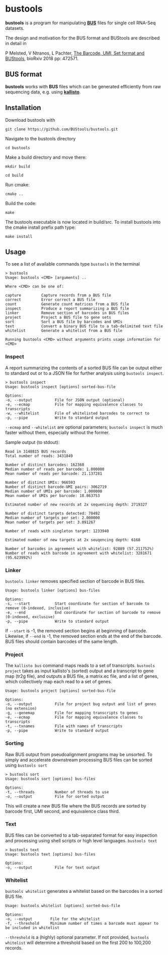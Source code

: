# bustools

__bustools__ is a program for manipulating [__BUS__](https://github.com/BUStools/BUS) files for single cell 
RNA-Seq datasets. 


The design and motivation for the BUS format and BUStools are described in detail in 

P Melsted, V Ntranos, L Pachter, [The Barcode, UMI, Set format and BUStools](https://www.biorxiv.org/content/early/2018/11/18/472571), bioRxiv 2018 pp: 472571.


## BUS format

__bustools__ works with __BUS__ files which can be generated efficiently from raw sequencing data, e.g. using [__kallisto__](http://pachterlab.github.io/kallisto).

## Installation

Download bustools with

`git clone https://github.com/BUStools/bustools.git`

Navigate to the bustools directory

`cd bustools`

Make a build directory and move there:

`mkdir build`

`cd build`

Run cmake:

`cmake ..`

Build the code:

`make`

The bustools executable is now located in build/src. To install bustools into the cmake install prefix path type:

`make install`

## Usage

To see a list of available commands type `bustools` in the terminal

~~~
> bustools 
Usage: bustools <CMD> [arguments] ..

Where <CMD> can be one of: 

capture         Capture records from a BUS file
correct         Error correct a BUS file
count           Generate count matrices from a BUS file
inspect         Produce a report summarizing a BUS file
linker          Remove section of barcodes in BUS files
project         Project a BUS file to gene sets
sort            Sort a BUS file by barcodes and UMIs
text            Convert a binary BUS file to a tab-delimited text file
whitelist       Generate a whitelist from a BUS file

Running bustools <CMD> without arguments prints usage information for <CMD>
~~~


### Inspect
A report summarizing the contents of a sorted BUS file can be output either to standard out or to a JSON file for further analysis using `bustools inspect`.

~~~
> bustools inspect
Usage: bustools inspect [options] sorted-bus-file

Options: 
-o, --output          File for JSON output (optional)
-e, --ecmap           File for mapping equivalence classes to transcripts
-w, --whitelist       File of whitelisted barcodes to correct to
-p, --pipe            Write to standard output
~~~

`--ecmap` and `--whitelist` are optional parameters; `bustools inspect` is much faster without them, especially without the former.

Sample output (to stdout):
~~~
Read in 3148815 BUS records
Total number of reads: 3431849

Number of distinct barcodes: 162360
Median number of reads per barcode: 1.000000
Mean number of reads per barcode: 21.137281

Number of distinct UMIs: 966593
Number of distinct barcode-UMI pairs: 3062719
Median number of UMIs per barcode: 1.000000
Mean number of UMIs per barcode: 18.863753

Estimated number of new records at 2x sequencing depth: 2719327

Number of distinct targets detected: 70492
Median number of targets per set: 2.000000
Mean number of targets per set: 3.091267

Number of reads with singleton target: 1233940

Estimated number of new targets at 2x seuqencing depth: 6168

Number of barcodes in agreement with whitelist: 92889 (57.211752%)
Number of reads with barcode in agreement with whitelist: 3281671 (95.623992%)
~~~

### Linker
`bustools linker` removes specified section of barcode in BUS files.

~~~
Usage: bustools linker [options] bus-files

Options: 
-s, --start           Start coordinate for section of barcode to remove (0-indexed, inclusive)
-e, --end             End coordinate for section of barcode to remove (0-indexed, exclusive)
-p, --pipe            Write to standard output
~~~

If `--start` is -1, the removed section begins at beginning of barcode. Likewise, if `--end` is -1, the removed section ends at the end of the barcode. BUS files should contain barcodes of the same length.

### Project
The `kallisto bus` command maps reads to a set of transcripts. `bustools project` takes as input kallisto's (sorted) output and a transcript to gene map (tr2g file), and outputs a BUS file, a matrix.ec file, and a list of genes, which collectively map each read to a set of genes.

~~~
Usage: bustools project [options] sorted-bus-file

Options: 
-o, --output          File for project bug output and list of genes (no extension)
-g, --genemap         File for mapping transcripts to genes
-e, --ecmap           File for mapping equivalence classes to transcripts
-t, --txnames         File with names of transcripts
-p, --pipe            Write to standard output
~~~

### Sorting

Raw BUS output from pseudoalignment programs may be unsorted. To simply and accelerate downstream processing BUS files can be sorted using `bustools sort`

~~~
> bustools sort 
Usage: bustools sort [options] bus-files

Options:
-t, --threads         Number of threads to use
-o, --output          File for sorted output
~~~

This will create a new BUS file where the BUS records are sorted by barcode first, UMI second, and equivalence class third.

### Text

BUS files can be converted to a tab-separated format for easy inspection and processing using shell scripts or high level languages. `bustools text` 

~~~
> bustools text
Usage: bustools text [options] bus-files

Options: 
-o, --output          File for text output
~~~

### Whitelist
`bustools whitelist` generates a whitelist based on the barcodes in a sorted BUS file.

~~~
Usage: bustools whitelist [options] sorted-bus-file

Options: 
-o, --output        File for the whitelist
-f, --threshold     Minimum number of times a barcode must appear to be included in whitelist
~~~

`--threshold` is a (highly) optional parameter. If not provided, `bustools whitelist` will determine a threshold based on the first 200 to 100,200 records.

